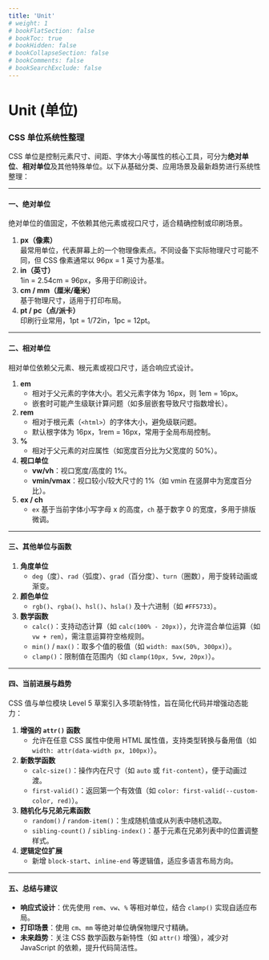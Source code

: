 ```yaml
---
title: 'Unit'
# weight: 1
# bookFlatSection: false
# bookToc: true
# bookHidden: false
# bookCollapseSection: false
# bookComments: false
# bookSearchExclude: false
---
```


# Unit (单位)

### CSS 单位系统性整理

CSS 单位是控制元素尺寸、间距、字体大小等属性的核心工具，可分为**绝对单位**、**相对单位**及其他特殊单位。以下从基础分类、应用场景及最新趋势进行系统性整理：

---

#### 一、绝对单位

绝对单位的值固定，不依赖其他元素或视口尺寸，适合精确控制或印刷场景。

1. **px（像素）**  
   最常用单位，代表屏幕上的一个物理像素点。不同设备下实际物理尺寸可能不同，但 CSS 像素通常以 96px = 1 英寸为基准。
2. **in（英寸）**  
   1in = 2.54cm = 96px，多用于印刷设计。
3. **cm / mm（厘米/毫米）**  
   基于物理尺寸，适用于打印布局。
4. **pt / pc（点/派卡）**  
   印刷行业常用，1pt = 1/72in，1pc = 12pt。

---

#### 二、相对单位

相对单位依赖父元素、根元素或视口尺寸，适合响应式设计。

1. **em**
   - 相对于父元素的字体大小。若父元素字体为 16px，则 1em = 16px。
   - 嵌套时可能产生级联计算问题（如多层嵌套导致尺寸指数增长）。
2. **rem**
   - 相对于根元素（`<html>`）的字体大小，避免级联问题。
   - 默认根字体为 16px，1rem = 16px，常用于全局布局控制。
3. **%**
   - 相对于父元素的对应属性（如宽度百分比为父宽度的 50%）。
4. **视口单位**
   - **vw/vh**：视口宽度/高度的 1%。
   - **vmin/vmax**：视口较小/较大尺寸的 1%（如 vmin 在竖屏中为宽度百分比）。
5. **ex / ch**
   - `ex` 基于当前字体小写字母 x 的高度，`ch` 基于数字 0 的宽度，多用于排版微调。

---

#### 三、其他单位与函数

1. **角度单位**
   - `deg`（度）、`rad`（弧度）、`grad`（百分度）、`turn`（圈数），用于旋转动画或渐变。
2. **颜色单位**
   - `rgb()`、`rgba()`、`hsl()`、`hsla()` 及十六进制（如 `#FF5733`）。
3. **数学函数**
   - `calc()`：支持动态计算（如 `calc(100% - 20px)`），允许混合单位运算（如 `vw + rem`），需注意运算符空格规则。
   - `min()` / `max()`：取多个值的极值（如 `width: max(50%, 300px)`）。
   - `clamp()`：限制值在范围内（如 `clamp(10px, 5vw, 20px)`）。

---

#### 四、当前进展与趋势

CSS 值与单位模块 Level 5 草案引入多项新特性，旨在简化代码并增强动态能力：

1. **增强的 `attr()` 函数**
   - 允许在任意 CSS 属性中使用 HTML 属性值，支持类型转换与备用值（如 `width: attr(data-width px, 100px)`）。
2. **新数学函数**
   - `calc-size()`：操作内在尺寸（如 `auto` 或 `fit-content`），便于动画过渡。
   - `first-valid()`：返回第一个有效值（如 `color: first-valid(--custom-color, red)`）。
3. **随机化与兄弟元素函数**
   - `random()` / `random-item()`：生成随机值或从列表中随机选取。
   - `sibling-count()` / `sibling-index()`：基于元素在兄弟列表中的位置调整样式。
4. **逻辑定位扩展**
   - 新增 `block-start`、`inline-end` 等逻辑值，适应多语言布局方向。

---

#### 五、总结与建议

- **响应式设计**：优先使用 `rem`、`vw`、`%` 等相对单位，结合 `clamp()` 实现自适应布局。
- **打印场景**：使用 `cm`、`mm` 等绝对单位确保物理尺寸精确。
- **未来趋势**：关注 CSS 数学函数与新特性（如 `attr()` 增强），减少对 JavaScript 的依赖，提升代码简洁性。

